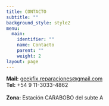 ```yaml
---
title: CONTACTO
subtitle: ""
background_style: style2
menu:
  main:
    identifier: ""
    name: Contacto
    parent: ""
    weight: 2
layout: page
---
```

<strong>Mail:</strong> geekfix.reparaciones@gmail.com<br /><strong>Tel:</strong> +54 9 11-3033-4862<br /><br /><strong>Zona:</strong> Estaci&oacute;n CARABOBO del subte A</p>

